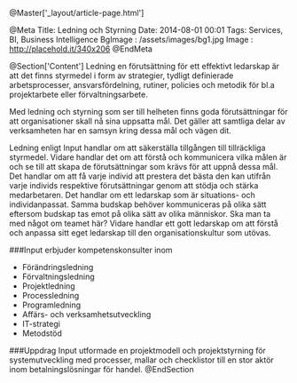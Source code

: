 @Master['_layout/article-page.html'] 

@Meta
Title: Ledning och Styrning
Date: 2014-08-01 00:01
Tags: Services, BI, Business Intelligence
BgImage : /assets/images/bg1.jpg
Image : http://placehold.it/340x206
@EndMeta

@Section['Content']
Ledning en förutsättning för ett effektivt ledarskap
är att det finns styrmedel i form av strategier, tydligt definierade arbetsprocesser, ansvarsfördelning, rutiner, policies och metodik för bl.a projektarbete eller förvaltningsarbete.


Med ledning och styrning som ser till helheten finns goda förutsättningar för att organisationer skall nå sina uppsatta mål. Det gäller att samtliga delar av verksamheten har en samsyn kring dessa mål och vägen dit.


Ledning enligt Input handlar om att säkerställa tillgången till tillräckliga styrmedel. Vidare handlar det om att förstå och kommunicera vilka målen är och se till att skapa de förutsättningar som krävs för att uppnå dessa mål. Det handlar om att få varje individ att prestera det bästa den kan utifrån varje individs respektive förutsättningar genom att stödja och stärka medarbetaren. Det handlar om ett ledarskap som är situations- och individanpassat. Samma budskap behöver kommuniceras på olika sätt eftersom budskap tas emot på olika sätt av olika människor. Ska man ta med något om teamet här? Vidare handlar ett gott ledarskap om att förstå och anpassa sitt eget ledarskap till den organisationskultur som utövas.


###Input erbjuder kompetenskonsulter inom
- Förändringsledning
- Förvaltningsledning
- Projektledning
- Processledning
- Programledning
- Affärs- och verksamhetsutveckling
- IT-strategi
- Metodstöd

###Uppdrag
Input utformade en projektmodell och projektstyrning för systemutveckling med processer, mallar och checklistor till en stor aktör inom betalningslösningar för handel.
@EndSection